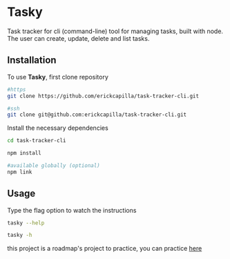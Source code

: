 # Tasky

Task tracker for cli (command-line) tool for managing tasks, built with node. The user can create, update, delete and list tasks.

## Installation

To use **Tasky**, first clone repository
```bash
#https
git clone https://github.com/erickcapilla/task-tracker-cli.git

#ssh
git clone git@github.com:erickcapilla/task-tracker-cli.git
```

Install the necessary dependencies

```bash
cd task-tracker-cli

npm install

#available globally (optional)
npm link
```
## Usage

Type the flag option to watch the instructions

```bash
tasky --help

tasky -h
```
this project is a roadmap's project to practice, you can practice [here](https://roadmap.sh/projects/task-tracker)


